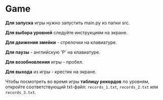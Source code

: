# Game

**Для запуска** игры нужно запустить main.py из папки src.

**Для выбора уровней** следуйте инструкциям на экране.

**Для движения змейки** - стрелочки на клавиатуре.

**Для паузы** - английскую 'P' на клавиатуре.

**Для возобновления** игры - пробел.

**Для выхода** из игры - крестик на экране.

Чтобы посмотреть во время игры **таблицу рекордов** по уровням, откройте соответствующий txt-файл: `records_1.txt`, `records_2.txt` или `records_3.txt`.
